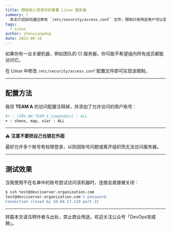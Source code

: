 ```yaml
---
title: 限制他人登录你的重要 Linux 服务器
summary: |
  本文介绍如何通过修改 `/etc/security/access.conf` 文件，限制只有特定用户可以登录关键的 Linux 服务器。
tags:
  - Linux
author: shenxianpeng
date: 2022-09-16
---
```


如果你有一台关键机器，例如团队的 CI 服务器，你可能不希望组内所有成员都能访问它。

在 Linux 中修改 `/etc/security/access.conf` 配置文件即可实现该限制。

---

## 配置方法

我将 **TEAM A** 的访问配置注释掉，并添加了允许访问的用户账号：

```bash
#+ : (SRV_WW_TEAM_A_CompAdmin) : ALL
+ : shenx, map, xiar : ALL
```

---

⚠ **注意不要把自己也锁在外面**

最好允许多个账号有权限登录，以防因账号问题或离开组织而无法访问服务器。

---

## 测试效果

当我使用不在名单中的账号尝试访问该机器时，连接会直接被关闭：

```bash
$ ssh test@devciserver.organization.com
test@devciserver.organization.com's password:
Connection closed by 10.84.17.119 port 22
```

---

转载本文请注明作者与出处，禁止商业用途。欢迎关注公众号「DevOps攻城狮」。
